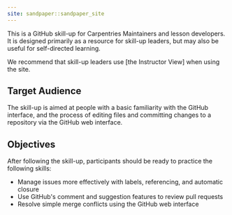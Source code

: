 ```yaml
---
site: sandpaper::sandpaper_site
---
```


This is a GitHub skill-up for Carpentries Maintainers and lesson developers.
It is designed primarily as a resource for skill-up leaders,
but may also be useful for self-directed learning.

We recommend that skill-up leaders use [the Instructor View] when using the site.

## Target Audience

The skill-up is aimed at people with a basic familiarity with the GitHub interface,
and the process of editing files and 
committing changes to a repository via the GitHub web interface.

## Objectives

After following the skill-up, participants should be ready to practice the following skills:

- Manage issues more effectively with labels, referencing, and automatic closure
- Use GitHub's comment and suggestion features to review pull requests
- Resolve simple merge conflicts using the GitHub web interface
